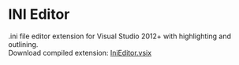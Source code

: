 # INI Editor
.ini file editor extension for Visual Studio 2012+ with highlighting and outlining.     
Download compiled extension: [IniEditor.vsix](https://github.com/Refridgerator/INI-Editor/raw/master/bin/Release/IniEditor.vsix)
